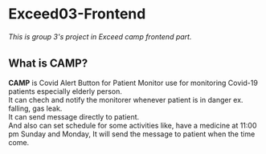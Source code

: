 <h1> Exceed03-Frontend </h1>
<h6>This is group 3's project in Exceed camp frontend part.</h6>
<h2> What is CAMP? </h2>
<b>CAMP</b> is Covid Alert Button for Patient Monitor use for monitoring Covid-19 patients especially elderly person.<br>
It can chech and notify the monitorer whenever patient is in danger ex. falling, gas leak.<br>
It can send message directly to patient.<br>
And also can set schedule for some activities like, have a medicine at 11:00 pm Sunday and Monday, It will send the message to patient when the time come.